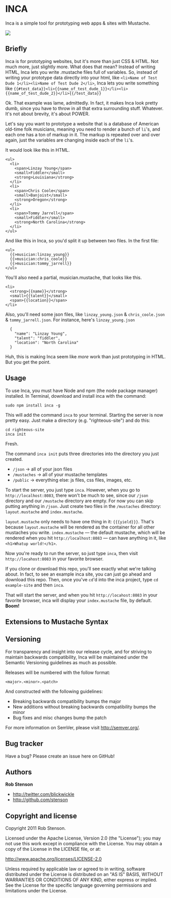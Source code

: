 INCA
=================
Inca is a simple tool for prototyping web apps & sites with Mustache.

<img src="https://github.com/stenson/inca/raw/master/lib/inca-tern.jpeg"/>

Briefly
-------
Inca is for prototyping websites, but it's more than just CSS & HTML. Not much more, just slightly more. What does that mean? Instead of writing HTML, Inca lets you write .mustache files full of variables. So, instead of writing your prototype data directly into your html, like `<li>Name of Test Dude 1</li><li>Name of Test Dude 2</li>`, Inca lets you write something like `{{#test_data}}<li>{{name_of_test_dude_1}}</li><li>{{name_of_test_dude_2}}</li>{{/test_data}}`

Ok. That example was lame, admittedly. In fact, it makes Inca look pretty dumb, since you have to throw in all that extra surrounding stuff. Whatever. It's not about brevity, it's about POWER.

Let's say you want to prototype a website that is a database of American old-time folk musicians, meaning you need to render a bunch of `li`'s, and each one has a ton of markup in it. The markup is repeated over and over again, just the variables are changing inside each of the `li`'s.

It would look like this in HTML.

```
<ul>
  <li>
    <span>Linzay Young</span>
    <small>Fiddler</small>
    <strong>Louisiana</strong>
  </li>
  <li>
    <span>Chris Coole</span>
    <small>Banjoist</small>
    <strong>Oregon</strong>
  </li>
  <li>
    <span>Tommy Jarrell</span>
    <small>Fiddler</small>
    <strong>North Carolina</strong>
  </li>
</ul>
```

And like this in Inca, so you'd split it up between two files. In the first file:

```
<ul>
  {{>musician:linzay_young}}
  {{>musician:chris_coole}}
  {{>musician:tommy_jarrell}}
</ul>
```

You'll also need a partial, musician.mustache, that looks like this.
```
<li>
  <strong>{{name}}</strong>
  <small>{{talent}}</small>
  <span>{{location}}</span>
</li>
```

Also, you'll need some json files, like `linzay_young.json` & `chris_coole.json` & `tommy_jarrell.json`. For instance, here's `linzay_young.json`

```
  {
    "name": "Linzay Young",
    "talent": "fiddler",
    "location": "North Carolina"
  }
```

Huh, this is making Inca seem like *more* work than just prototyping in HTML. But you get the point.

Usage
-----
To use Inca, you must have Node and npm (the node package manager) installed. In Terminal, download and install inca with the command:

```
sudo npm install inca -g
```

This will add the command `inca` to your terminal.
Starting the server is now pretty easy.
Just make a directory (e.g. "righteous-site") and do this:

```
cd righteous-site
inca init
```

Fresh.

The command `inca init` puts three directories into the directory you just created.

- `/json` -> all of your json files
- `/mustaches` -> all of your mustache templates
- `/public` -> everything else: js files, css files, images, etc.

To start the server, you just type `inca`.
However, when you go to `http://localhost:8083`, there won't be much to see, since our `/json` directory and our `/mustache` directory are empty.
For now you can skip putting anything in `/json`. Just create two files in the `/mustaches` directory: `layout.mustache` and `index.mustache`.

`layout.mustache` only needs to have one thing in it: `{{{yield}}}`. That's because `layout.mustache` will be rendered as the container for all other mustaches you write.
`index.mustache` — the default mustache, which will be rendered when you hit `http://localhost:8083` — can have anything in it, like `<h1>Whatup world!</h1>`.

Now you're ready to run the server, so just type `inca`, then visit `http://locahost:8083` in your favorite browser.

If you clone or download this repo, you'll see exactly what we're talking about. In fact, to see an example inca site, you can just go ahead and download this repo. Then, once you've `cd`'d into the inca project, type `cd example-site` and then `inca`.

That will start the server, and when you hit `http://locahost:8083` in your favorite browser, inca will display your `index.mustache` file, by default. **Boom!**

Extensions to Mustache Syntax
-----------------------------


Versioning
----------

For transparency and insight into our release cycle, and for striving to maintain backwards compatibility, Inca will be maintained under the Semantic Versioning guidelines as much as possible.

Releases will be numbered with the follow format:

`<major>.<minor>.<patch>`

And constructed with the following guidelines:

* Breaking backwards compatibility bumps the major
* New additions without breaking backwards compatibility bumps the minor
* Bug fixes and misc changes bump the patch

For more information on SemVer, please visit http://semver.org/.


Bug tracker
-----------

Have a bug? Please create an issue here on GitHub!


Authors
-------

**Rob Stenson**

+ http://twitter.com/blickwickle
+ http://github.com/stenson


Copyright and license
---------------------

Copyright 2011 Rob Stenson.

Licensed under the Apache License, Version 2.0 (the "License");
you may not use this work except in compliance with the License.
You may obtain a copy of the License in the LICENSE file, or at:

   http://www.apache.org/licenses/LICENSE-2.0

Unless required by applicable law or agreed to in writing, software
distributed under the License is distributed on an "AS IS" BASIS,
WITHOUT WARRANTIES OR CONDITIONS OF ANY KIND, either express or implied.
See the License for the specific language governing permissions and
limitations under the License.
